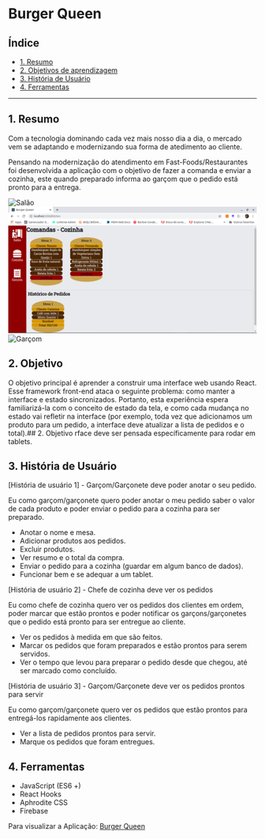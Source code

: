 # Burger Queen

## Índice

- [1. Resumo](#1-resumo)
- [2. Objetivos de aprendizagem](#2-objetivos-de-aprendizagem)
- [3. História de Usuário](#3-história-de-usuário)
- [4. Ferramentas](#4-ferramentas)

---

## 1. Resumo

Com a tecnologia dominando cada vez mais nosso dia a dia, o mercado vem se adaptando e modernizando sua forma de atedimento ao cliente.

Pensando na modernização do atendimento em Fast-Foods/Restaurantes foi desenvolvida a aplicação com o objetivo de fazer a comanda e enviar a cozinha, este quando preparado informa ao garçom que o pedido está pronto para a entrega.

![Salão](imagens/salãoburgerqueen.png)
![Cozinha](imagens/cozinhaburgerqueen.png)
![Garçom](imagens/garçomburgerqueen.png)

## 2. Objetivo

O objetivo principal é aprender a construir uma interface web usando React. Esse framework front-end ataca o seguinte problema: como manter a interface e estado sincronizados. Portanto, esta experiência espera familiarizá-la com o conceito de estado da tela, e como cada mudança no estado vai refletir na interface (por exemplo, toda vez que adicionamos um produto para um pedido, a interface deve atualizar a lista de pedidos e o total).## 2. Objetivo
rface deve ser pensada específicamente para rodar em tablets.

## 3. História de Usuário

[História de usuário 1] - Garçom/Garçonete deve poder anotar o seu pedido.

Eu como garçom/garçonete quero poder anotar o meu pedido saber o valor de cada produto e poder enviar o pedido para a cozinha para ser preparado.

- Anotar o nome e mesa.
- Adicionar produtos aos pedidos.
- Excluir produtos.
- Ver resumo e o total da compra.
- Enviar o pedido para a cozinha (guardar em algum banco de dados).
- Funcionar bem e se adequar a um tablet.

[História de usuário 2] - Chefe de cozinha deve ver os pedidos

Eu como chefe de cozinha quero ver os pedidos dos clientes em ordem, poder marcar que estão prontos e poder notificar os garçons/garçonetes que o pedido está pronto para ser entregue ao cliente.

- Ver os pedidos à medida em que são feitos.
- Marcar os pedidos que foram preparados e estão prontos para serem servidos.
- Ver o tempo que levou para preparar o pedido desde que chegou, até ser marcado como concluído.

[História de usuário 3] - Garçom/Garçonete deve ver os pedidos prontos para servir

Eu como garçom/garçonete quero ver os pedidos que estão prontos para entregá-los rapidamente aos clientes.

- Ver a lista de pedidos prontos para servir.
- Marque os pedidos que foram entregues.


## 4. Ferramentas
- JavaScript (ES6 +)
- React Hooks
- Aphrodite CSS
- Firebase

Para visualizar a Aplicação: [Burger Queen](https://burgerqueen-9fe2e.firebaseapp.com)


